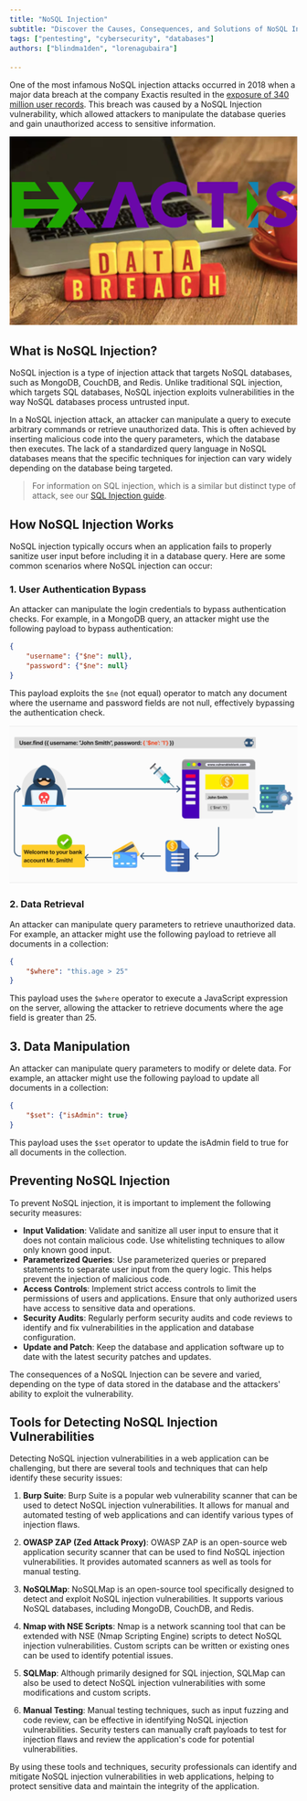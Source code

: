 ```yaml
---
title: "NoSQL Injection"
subtitle: "Discover the Causes, Consequences, and Solutions of NoSQL Injection: A Comprehensive Guide to Preventing and Mitigating Vulnerabilities in NoSQL Databases"
tags: ["pentesting", "cybersecurity", "databases"]
authors: ["blindma1den", "lorenagubaira"]

---
```


One of the most infamous NoSQL injection attacks occurred in 2018 when a major data breach at the company Exactis resulted in the [exposure of 340 million user records](https://en.wikipedia.org/wiki/Exactis#Data_leak). This breach was caused by a NoSQL Injection vulnerability, which allowed attackers to manipulate the database queries and gain unauthorized access to sensitive information. 

![exactis](https://github.com/4GeeksAcademy/cybersecurity-syllabus/blob/main/assets/pentesting-red-team/exactis.jpeg?raw=true)

## What is NoSQL Injection?

NoSQL injection is a type of injection attack that targets NoSQL databases, such as MongoDB, CouchDB, and Redis. Unlike traditional SQL injection, which targets SQL databases, NoSQL injection exploits vulnerabilities in the way NoSQL databases process untrusted input. 

In a NoSQL injection attack, an attacker can manipulate a query to execute arbitrary commands or retrieve unauthorized data. This is often achieved by inserting malicious code into the query parameters, which the database then executes. The lack of a standardized query language in NoSQL databases means that the specific techniques for injection can vary widely depending on the database being targeted.

> For information on SQL injection, which is a similar but distinct type of attack, see our [SQL Injection guide](https://4geeks.com/lesson/what-is-and-how-to-prevent-sql-injection).

## How NoSQL Injection Works

NoSQL injection typically occurs when an application fails to properly sanitize user input before including it in a database query. Here are some common scenarios where NoSQL injection can occur:

### 1. User Authentication Bypass

An attacker can manipulate the login credentials to bypass authentication checks. For example, in a MongoDB query, an attacker might use the following payload to bypass authentication:

```json
{
    "username": {"$ne": null},
    "password": {"$ne": null}
}
```

This payload exploits the `$ne` (not equal) operator to match any document where the username and password fields are not null, effectively bypassing the authentication check.

![NoSQL1](https://github.com/4GeeksAcademy/cybersecurity-syllabus/blob/main/assets/NoSQL1.png?raw=true)

### 2. Data Retrieval 

An attacker can manipulate query parameters to retrieve unauthorized data. For example, an attacker might use the following payload to retrieve all documents in a collection:

```json
{
    "$where": "this.age > 25"
}
```

This payload uses the `$where` operator to execute a JavaScript expression on the server, allowing the attacker to retrieve documents where the age field is greater than 25.

## 3. Data Manipulation

An attacker can manipulate query parameters to modify or delete data. For example, an attacker might use the following payload to update all documents in a collection:

```json
{
    "$set": {"isAdmin": true}
}
```

This payload uses the `$set` operator to update the isAdmin field to true for all documents in the collection.

## Preventing NoSQL Injection

To prevent NoSQL injection, it is important to implement the following security measures:

- **Input Validation**: Validate and sanitize all user input to ensure that it does not contain malicious code. Use whitelisting techniques to allow only known good input.
- **Parameterized Queries**: Use parameterized queries or prepared statements to separate user input from the query logic. This helps prevent the injection of malicious code.
- **Access Controls**: Implement strict access controls to limit the permissions of users and applications. Ensure that only authorized users have access to sensitive data and operations.
- **Security Audits**: Regularly perform security audits and code reviews to identify and fix vulnerabilities in the application and database configuration.
- **Update and Patch**: Keep the database and application software up to date with the latest security patches and updates.


The consequences of a NoSQL Injection can be severe and varied, depending on the type of data stored in the database and the attackers' ability to exploit the vulnerability.

## Tools for Detecting NoSQL Injection Vulnerabilities

Detecting NoSQL injection vulnerabilities in a web application can be challenging, but there are several tools and techniques that can help identify these security issues:

1. **Burp Suite**: Burp Suite is a popular web vulnerability scanner that can be used to detect NoSQL injection vulnerabilities. It allows for manual and automated testing of web applications and can identify various types of injection flaws.

2. **OWASP ZAP (Zed Attack Proxy)**: OWASP ZAP is an open-source web application security scanner that can be used to find NoSQL injection vulnerabilities. It provides automated scanners as well as tools for manual testing.

3. **NoSQLMap**: NoSQLMap is an open-source tool specifically designed to detect and exploit NoSQL injection vulnerabilities. It supports various NoSQL databases, including MongoDB, CouchDB, and Redis.

4. **Nmap with NSE Scripts**: Nmap is a network scanning tool that can be extended with NSE (Nmap Scripting Engine) scripts to detect NoSQL injection vulnerabilities. Custom scripts can be written or existing ones can be used to identify potential issues.

5. **SQLMap**: Although primarily designed for SQL injection, SQLMap can also be used to detect NoSQL injection vulnerabilities with some modifications and custom scripts.

6. **Manual Testing**: Manual testing techniques, such as input fuzzing and code review, can be effective in identifying NoSQL injection vulnerabilities. Security testers can manually craft payloads to test for injection flaws and review the application's code for potential vulnerabilities.

By using these tools and techniques, security professionals can identify and mitigate NoSQL injection vulnerabilities in web applications, helping to protect sensitive data and maintain the integrity of the application.
